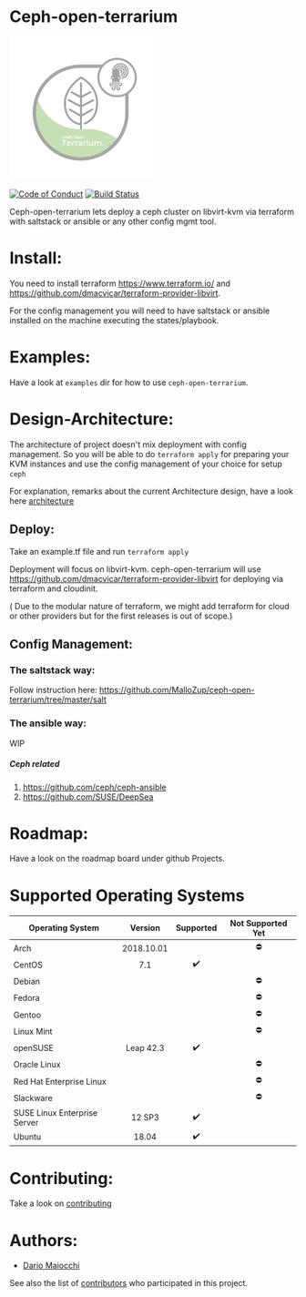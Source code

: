 # Ceph-open-terrarium
<img src=".doc/pictures/terrarium.jpg" width=250px height=250px>

[![Code of Conduct][coc-badge]][coc]
[![Build Status](https://img.shields.io/travis-ci/MalloZup/ceph-open-terrarium.svg?branch=master&style=for-the-badge)](https://travis-ci.org/MalloZup/ceph-open-terrarium)

Ceph-open-terrarium lets deploy a ceph cluster on libvirt-kvm via terraform with saltstack or ansible or any other config mgmt tool.

# Install:

You need to install terraform  https://www.terraform.io/ and https://github.com/dmacvicar/terraform-provider-libvirt.

For the config management you will need to have saltstack or ansible installed on the machine executing the states/playbook.

# Examples:

Have a look at `examples` dir for how to use `ceph-open-terrarium`.

# Design-Architecture:

The architecture of project doesn't mix deployment with config management.
So you will be able to do `terraform apply` for preparing your KVM instances and use the config management of your choice for setup `ceph`

For explanation, remarks about the current Architecture design, have a look here [architecture](ARCHITECTURE.md)

## Deploy:

Take an example.tf file and run `terraform apply`

Deployment will focus on libvirt-kvm.
ceph-open-terrarium will use https://github.com/dmacvicar/terraform-provider-libvirt  for deploying via terraform and cloudinit.

( Due to the modular nature of terraform, we might add terraform for cloud or other providers but for the first releases is out of scope.)

## Config Management:

### The saltstack way:

Follow instruction here:
https://github.com/MalloZup/ceph-open-terrarium/tree/master/salt

### The ansible way:

WIP

##### Ceph related

1) https://github.com/ceph/ceph-ansible
2) https://github.com/SUSE/DeepSea

# Roadmap:

Have a look on the roadmap board under github Projects.

# Supported Operating Systems

| Operating System             | Version    | Supported          | Not Supported Yet |
| ---------------------------- | :--------: | :----------------: | :---------------: |
| Arch                         | 2018.10.01 |                    | :no_entry:        |
| CentOS                       | 7.1        | :heavy_check_mark: |                   |
| Debian                       |            |                    | :no_entry:        |
| Fedora                       |            |                    | :no_entry:        |
| Gentoo                       |            |                    | :no_entry:        |
| Linux Mint                   |            |                    | :no_entry:        |
| openSUSE                     | Leap 42.3  | :heavy_check_mark: |                   |
| Oracle Linux                 |            |                    | :no_entry:        |
| Red Hat Enterprise Linux     |            |                    | :no_entry:        |
| Slackware                    |            |                    | :no_entry:        |
| SUSE Linux Enterprise Server | 12 SP3     | :heavy_check_mark: |                   |
| Ubuntu                       | 18.04      | :heavy_check_mark: |                   |

# Contributing:

Take a look on [contributing](CONTRIBUTING.md)

# Authors:

- [Dario Maiocchi](https://github.com/MalloZup)

See also the list of [contributors](https://github.com/MalloZup/ceph-open-terrarium/graphs/contributors) who participated in this project.


[coc-badge]: https://img.shields.io/badge/code%20of-conduct-ff69b4.svg?style=for-the-badge

[coc]:https://github.com/MalloZup/ceph-open-terrarium/blob/master/CODE_OF_CONDUCT.md "Contributor Covenant Code of Conduct"
